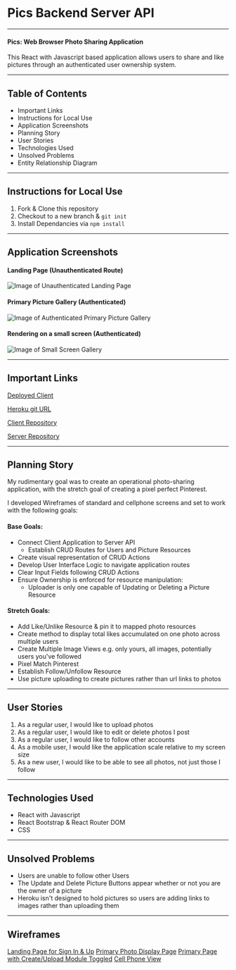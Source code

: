 # Pics Backend Server API

---

#### Pics: Web Browser Photo Sharing Application


This React with Javascript based application allows users to share and like pictures through an authenticated user ownership system.

---

## Table of Contents

 - Important Links
 - Instructions for Local Use
 - Application Screenshots
 - Planning Story
 - User Stories
 - Technologies Used
 - Unsolved Problems
 - Entity Relationship Diagram

---

## Instructions for Local Use

 1. Fork & Clone this repository
 2. Checkout to a new branch & ``` git init ```
 3. Install Dependancies via ``` npm install ```

---

## Application Screenshots

#### Landing Page (Unauthenticated Route)

![Image of Unauthenticated Landing Page]()

#### Primary Picture Gallery (Authenticated)

![Image of Authenticated Primary Picture Gallery]()

#### Rendering on a small screen (Authenticated)

![Image of Small Screen Gallery]()

---

## Important Links

[Deployed Client](https://ttamsmas.github.io/pics_app/)

[Heroku git URL](https://git.heroku.com/pics-api2020.git)

[Client Repository](https://github.com/ttamsmas/pics_app)

[Server Repository](https://github.com/ttamsmas/pics_api)

---

## Planning Story

My rudimentary goal was to create an operational photo-sharing application, with the stretch goal of creating a pixel perfect Pinterest.

I developed Wireframes of standard and cellphone screens and set to work with the following goals:

#### Base Goals:

 - Connect Client Application to Server API
    - Establish CRUD Routes for Users and Picture Resources
 - Create visual representation of CRUD Actions
 - Develop User Interface Logic to navigate application routes
 - Clear Input Fields following CRUD Actions
 - Ensure Ownership is enforced for resource manipulation:
    - Uploader is only one capable of Updating or Deleting a Picture Resource

#### Stretch Goals:

 - Add Like/Unlike Resource & pin it to mapped photo resources
 - Create method to display total likes accumulated on one photo across multiple users
 - Create Multiple Image Views e.g. only yours, all images, potentially users you've followed
 - Pixel Match Pinterest
 - Establish Follow/Unfollow Resource
 - Use picture uploading to create pictures rather than url links to photos

---

## User Stories

1. As a regular user, I would like to upload photos
2. As a regular user, I would like to edit or delete photos I post
3. As a regular user, I would like to follow other accounts
4. As a mobile user, I would like the application scale relative to my screen size
5. As a new user, I would like to be able to see all photos, not just those I follow

---

## Technologies Used

 - React with Javascript
 - React Bootstrap & React Router DOM
 - CSS

---

## Unsolved Problems

- Users are unable to follow other Users
- The Update and Delete Picture Buttons appear whether or not you are the owner of a picture
- Heroku isn't designed to hold pictures so users are adding links to images rather than uploading them

---

## Wireframes

[Landing Page for Sign In & Up](https://i.imgur.com/Kp5O9Zi.jpg)
[Primary Photo Display Page](https://i.imgur.com/tFdiBhq.jpg)
[Primary Page with Create/Upload Module Toggled](https://i.imgur.com/fnlNlCi.jpg)
[Cell Phone View](https://i.imgur.com/jzdoyef.jpg)
